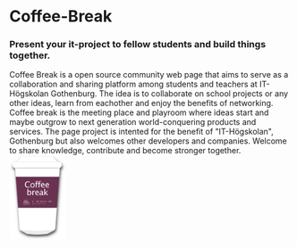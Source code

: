 # Coffee-Break
<h3>Present your it-project to fellow students and build things together.</h3>
Coffee Break is a open source community web page that aims to serve as a collaboration and sharing platform among students and teachers at IT-Högskolan Gothenburg. The idea is to collaborate on school projects or any other ideas, learn from eachother and enjoy the benefits of networking. Coffee break is the meeting place and playroom where ideas start and maybe outgrow to next generation world-conquering products and services. The page project is intented for the benefit of "IT-Högskolan", Gothenburg but also welcomes other developers and companies. Welcome to share knowledge, contribute and become stronger together.

<br>
<img id="logo" alt="coffee mug" src="media/cofee_break_logo.png" width="20%">
